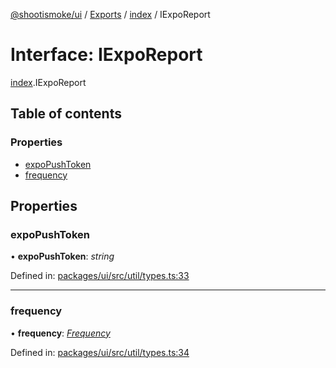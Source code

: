 [@shootismoke/ui](../README.md) / [Exports](../modules.md) / [index](../modules/index.md) / IExpoReport

# Interface: IExpoReport

[index](../modules/index.md).IExpoReport

## Table of contents

### Properties

- [expoPushToken](index.iexporeport.md#expopushtoken)
- [frequency](index.iexporeport.md#frequency)

## Properties

### expoPushToken

• **expoPushToken**: *string*

Defined in: [packages/ui/src/util/types.ts:33](https://github.com/shootismoke/common/blob/1e71707/packages/ui/src/util/types.ts#L33)

___

### frequency

• **frequency**: [*Frequency*](../modules/util_types.md#frequency)

Defined in: [packages/ui/src/util/types.ts:34](https://github.com/shootismoke/common/blob/1e71707/packages/ui/src/util/types.ts#L34)
